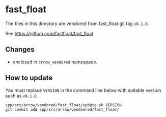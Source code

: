 <!---
  Licensed to the Apache Software Foundation (ASF) under one
  or more contributor license agreements.  See the NOTICE file
  distributed with this work for additional information
  regarding copyright ownership.  The ASF licenses this file
  to you under the Apache License, Version 2.0 (the
  "License"); you may not use this file except in compliance
  with the License.  You may obtain a copy of the License at

    http://www.apache.org/licenses/LICENSE-2.0

  Unless required by applicable law or agreed to in writing,
  software distributed under the License is distributed on an
  "AS IS" BASIS, WITHOUT WARRANTIES OR CONDITIONS OF ANY
  KIND, either express or implied.  See the License for the
  specific language governing permissions and limitations
  under the License.
-->

# fast_float

The files in this directory are vendored from fast_float
git tag `v8.1.0`.

See https://github.com/fastfloat/fast_float

## Changes

- enclosed in `arrow_vendored` namespace.

## How to update

You must replace `VERSION` in the command line below with suitable version
such as `v8.1.0`.

```bash
cpp/src/arrow/vendored/fast_float/update.sh VERSION
git commit add cpp/src/arrow/vendoered/fast_float/
```
